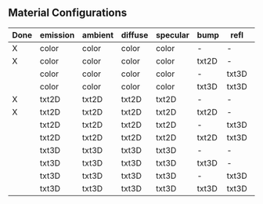 ## Material Configurations

| Done  | emission | ambient | diffuse | specular | bump  | refl  | Material
|-------|----------|---------|---------|----------|-------|-------|------------
|   X   |  color   |  color  |  color  |  color   |   -   |   -   | Solid
|   X   |  color   |  color  |  color  |  color   | txt2D |   -   | BumpySolid
|       |  color   |  color  |  color  |  color   |   -   | txt3D | ReflSolid
|       |  color   |  color  |  color  |  color   | txt3D | txt3D | ReflBumpySolid
|   X   |  txt2D   |  txt2D  |  txt2D  |  txt2D   |   -   |   -   | Texture2D
|   X   |  txt2D   |  txt2D  |  txt2D  |  txt2D   | txt2D |   -   | BumpyTexture2D
|       |  txt2D   |  txt2D  |  txt2D  |  txt2D   |   -   | txt3D | ReflTexture2D
|       |  txt2D   |  txt2D  |  txt2D  |  txt2D   | txt2D | txt3D | ReflBumpyTexture2D
|       |  txt3D   |  txt3D  |  txt3D  |  txt3D   |   -   |   -   | Texture3D
|       |  txt3D   |  txt3D  |  txt3D  |  txt3D   | txt3D |   -   | BumpyTexture3D
|       |  txt3D   |  txt3D  |  txt3D  |  txt3D   |   -   | txt3D | ReflTexture3D
|       |  txt3D   |  txt3D  |  txt3D  |  txt3D   | txt3D | txt3D | ReflBumpyTexture3D
